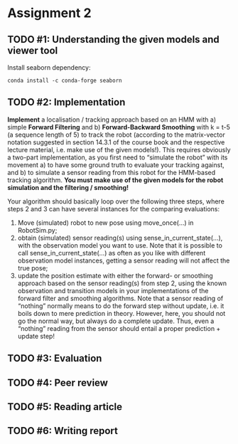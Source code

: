 # Assignment 2

## TODO #1: Understanding the given models and viewer tool
Install seaborn dependency:
```
conda install -c conda-forge seaborn
```
## TODO #2: Implementation
**Implement** a localisation / tracking approach based on an HMM with a) simple **Forward Filtering**
and b) **Forward-Backward Smoothing** with k = t-5 (a sequence length of 5) to track the robot
(according to the matrix-vector notation suggested in section 14.3.1 of the course book and the
respective lecture material, i.e. make use of the given models!).
This requires obviously a two-part implementation, as you first need to “simulate the robot” with its
movement a) to have some ground truth to evaluate your tracking against, and b) to simulate a
sensor reading from this robot for the HMM-based tracking algorithm.
**You must make use of the given models for the robot simulation and the filtering / smoothing!**

Your algorithm should basically loop over the following three steps, where steps 2 and 3 can have
several instances for the comparing evaluations:
1. Move (simulated) robot to new pose using move_once(…) in RobotSim.py;
2. obtain (simulated) sensor reading(s) using sense_in_current_state(…), with the
observation model you want to use. Note that it is possible to call
sense_in_current_state(…) as often as you like with different observation model
instances, getting a sensor reading will not affect the true pose;
3. update the position estimate with either the forward- or smoothing approach based on
the sensor reading(s) from step 2, using the known observation and transition models in
your implementations of the forward filter and smoothing algorithms.
Note that a sensor reading of “nothing” normally means to do the forward step without
update, i.e. it boils down to mere prediction in theory. However, here, you should not go the
normal way, but always do a complete update.
Thus, even a “nothing” reading from the sensor should entail a proper prediction +
update step!

## TODO #3: Evaluation
## TODO #4: Peer review
## TODO #5: Reading article
## TODO #6: Writing report
